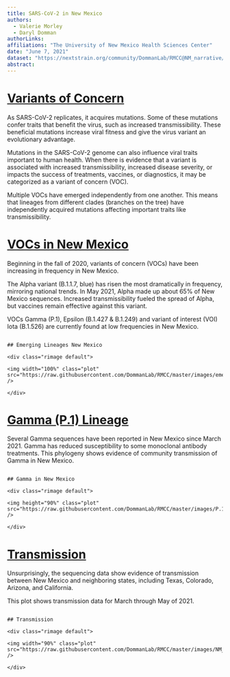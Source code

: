 ```yaml
---
title: SARS-CoV-2 in New Mexico
authors: 
  - Valerie Morley
  - Daryl Domman
authorLinks: 
affiliations: "The University of New Mexico Health Sciences Center"
date: "June 7, 2021"
dataset: "https://nextstrain.org/community/DommanLab/RMCC@NM_narrative/ncov/NM"
abstract: 
---
```



# [Variants of Concern](https://nextstrain.org/community/DommanLab/RMCC/ncov/NM?c=emerging_lineage&d=tree&f_division=New%20Mexico&p=full)

As SARS-CoV-2 replicates, it acquires mutations. Some of these mutations confer traits that benefit the virus, such as increased transmissibility. 
These beneficial mutations increase viral fitness and give the virus variant an evolutionary advantage.

Mutations in the SARS-CoV-2 genome can also influence viral traits important to human health. 
When there is evidence that a variant is associated with increased transmissibility, increased disease severity, or impacts the success of treatments, vaccines, or diagnostics, it may be categorized as a variant of concern (VOC).

Multiple VOCs have emerged independently from one another. This means that lineages from different clades (branches on the tree) have independently acquired mutations affecting important traits like transmissibility.

# [VOCs in New Mexico](https://nextstrain.org/community/DommanLab/RMCC/ncov/NM)

Beginning in the fall of 2020, variants of concern (VOCs) have been increasing in frequency in New Mexico.

The Alpha variant (B.1.1.7, blue) has risen the most dramatically in frequency, mirroring national trends. In May 2021, Alpha made up about 65% of New Mexico sequences.
Increased transmissibility fueled the spread of Alpha, but vaccines remain effective against this variant.

VOCs Gamma (P.1), Epsilon (B.1.427 & B.1.249) and variant of interest (VOI) Iota (B.1.526) are currently found at low frequencies in New Mexico.

```auspiceMainDisplayMarkdown

## Emerging Lineages New Mexico

<div class="rimage default">

<img width="100%" class="plot" src="https://raw.githubusercontent.com/DommanLab/RMCC/master/images/emerging_lineage_frequencies_NM2.png" />

</div>

```

# [Gamma (P.1) Lineage](https://nextstrain.org/community/DommanLab/RMCC/ncov/NM?c=emerging_lineage&d=tree,map&f_division=New%20Mexico&label=clade:20J/501Y.V3&p=grid&tl=location)

Several Gamma sequences have been reported in New Mexico since March 2021. Gamma has reduced susceptibility to some monoclonal antibody treatments. 
This phylogeny shows evidence of community transmission of Gamma in New Mexico.

```auspiceMainDisplayMarkdown

## Gamma in New Mexico

<div class="rimage default">

<img height="90%" class="plot" src="https://raw.githubusercontent.com/DommanLab/RMCC/master/images/P.1_NM_3June2021.png" />

</div>

```

# [Transmission](https://nextstrain.org/community/DommanLab/RMCC/ncov/NM)

Unsurprisingly, the sequencing data show evidence of transmission between New Mexico and neighboring states, including Texas, Colorado, Arizona, and California.

This plot shows transmission data for March through May of 2021.

```auspiceMainDisplayMarkdown

## Transmission

<div class="rimage default">

<img width="90%" class="plot" src="https://raw.githubusercontent.com/DommanLab/RMCC/master/images/NM_transmission.png" />

</div>

```
